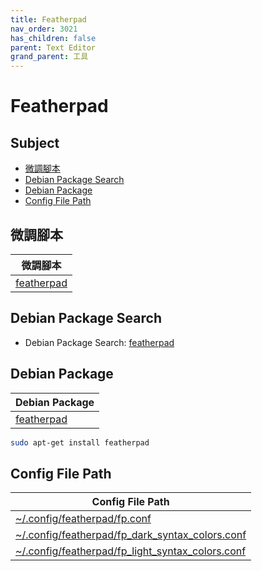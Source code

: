 ```yaml
---
title: Featherpad
nav_order: 3021
has_children: false
parent: Text Editor
grand_parent: 工具
---
```



# Featherpad


## Subject

* [微調腳本](#微調腳本)
* [Debian Package Search](#debian-package-search)
* [Debian Package](#debian-package)
* [Config File Path](#config-file-path)


## 微調腳本

| 微調腳本 |
| --- |
| [featherpad](https://github.com/samwhelp/lingmo-adjustment/tree/main/prototype/main/tool-config/part/featherpad) |


## Debian Package Search

* Debian Package Search: [featherpad](https://packages.debian.org/search?searchon=names&keywords=featherpad)


## Debian Package

| Debian Package |
| --- |
| [featherpad](https://packages.debian.org/stable/featherpad) |

``` sh
sudo apt-get install featherpad
```


## Config File Path

| Config File Path |
| ---------------- |
| [~/.config/featherpad/fp.conf](https://github.com/samwhelp/lingmo-adjustment/tree/main/prototype/main/tool-config/part/featherpad/asset/overlay/etc/skel/.config/featherpad/fp.conf) |
| [~/.config/featherpad/fp_dark_syntax_colors.conf](https://github.com/samwhelp/lingmo-adjustment/tree/main/prototype/main/tool-config/part/featherpad/asset/overlay/etc/skel/.config/featherpad/fp_dark_syntax_colors.conf) |
| [~/.config/featherpad/fp_light_syntax_colors.conf](https://github.com/samwhelp/lingmo-adjustment/tree/main/prototype/main/tool-config/part/featherpad/asset/overlay/etc/skel/.config/featherpad/fp_light_syntax_colors.conf) |
